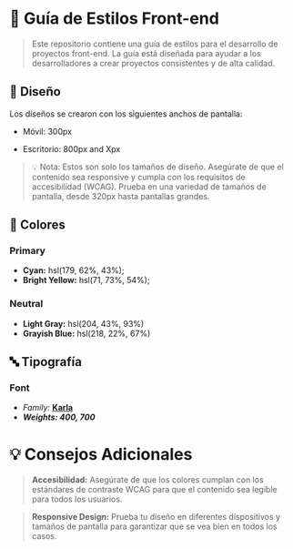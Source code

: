 # 🎨 Guía de Estilos Front-end

> Este repositorio contiene una guía de estilos para el desarrollo de proyectos front-end. La guía está diseñada para ayudar a los desarrolladores a crear proyectos consistentes y de alta calidad.

## 📏 Diseño

Los diseños se crearon con los siguientes anchos de pantalla:

- Móvil: 300px

- Escritorio: 800px and Xpx

> 💡 Nota: Estos son solo los tamaños de diseño. Asegúrate de que el contenido sea responsive y cumpla con los requisitos de accesibilidad (WCAG). Prueba en una variedad de tamaños de pantalla, desde 320px hasta pantallas grandes.

## 🎨 Colores

### Primary

- **Cyan:** hsl(179, 62%, 43%);
- **Bright Yellow:** hsl(71, 73%, 54%);

### Neutral

- **Light Gray:** hsl(204, 43%, 93%)
- **Grayish Blue:** hsl(218, 22%, 67%)

## 🔤 Tipografía

### Font

- _Family:_ **[Karla](https://fonts.google.com/specimen/Karla)**
- **_Weights: 400, 700_**

# 💡 Consejos Adicionales

> **Accesibilidad:** Asegúrate de que los colores cumplan con los estándares de contraste WCAG para que el contenido sea legible para todos los usuarios.

> **Responsive Design:** Prueba tu diseño en diferentes dispositivos y tamaños de pantalla para garantizar que se vea bien en todos los casos.
